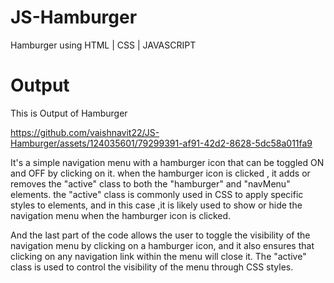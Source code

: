 # JS-Hamburger
Hamburger using HTML | CSS | JAVASCRIPT 
# Output
This is Output of Hamburger

https://github.com/vaishnavit22/JS-Hamburger/assets/124035601/79299391-af91-42d2-8628-5dc58a011fa9

It's a simple navigation menu with a hamburger icon that can be toggled ON and OFF by clicking on it.
when the hamburger icon is clicked , it adds or removes the "active" class to both the "hamburger" and "navMenu" elements.
the "active" class is commonly used in CSS to apply specific styles to elements, and in this case ,it is likely used to show or hide the navigation menu when the hamburger icon is clicked.

And the last part of the code allows the user to toggle the visibility of the navigation menu by clicking on a hamburger icon, and it also ensures that clicking on any navigation link within the menu will close it. The "active" class is used to control the visibility of the menu through CSS styles.
